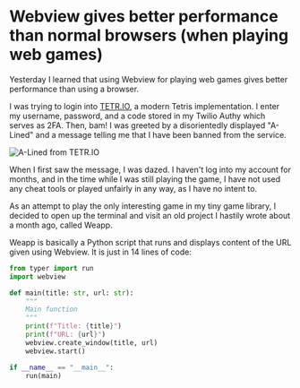 # Webview gives better performance than normal browsers (when playing web games)

Yesterday I learned that using Webview for playing web games gives better performance than using a browser.

I was trying to login into [TETR.IO](https://tetr.io), a modern Tetris implementation. I enter my username,
password, and a code stored in my Twilio Authy which serves as 2FA. Then, bam! I was greeted by a
disorientedly displayed "A-Lined" and a message telling me that I have been banned from the service.

![A-Lined from TETR.IO](https://files.catbox.moe/pjmmv6.png)

When I first saw the message, I was dazed. I haven't log into my account for months, and in the time while
I was still playing the game, I have not used any cheat tools or played unfairly in any way, as I have no
intent to.

As an attempt to play the only interesting game in my tiny game library, I decided to open up the terminal
and visit an old project I hastily wrote about a month ago, called Weapp.

Weapp is basically a Python script that runs and displays content of the URL given using Webview. It is just
in 14 lines of code:

```py
from typer import run
import webview

def main(title: str, url: str):
    """
    Main function
    """
    print(f"Title: {title}")
    print(f"URL: {url}")
    webview.create_window(title, url)
    webview.start()

if __name__ == "__main__":
    run(main)
```
